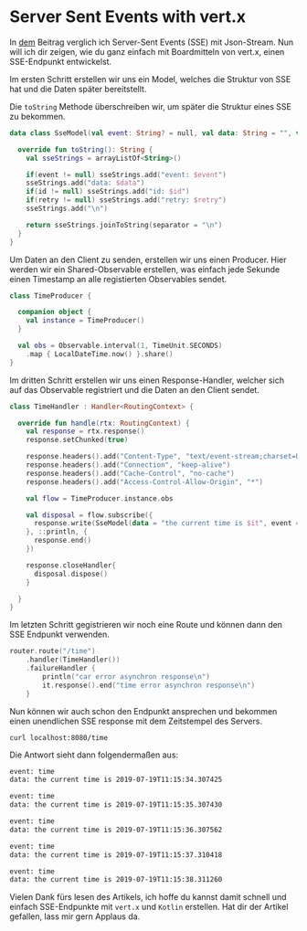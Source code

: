 # Server Sent Events with vert.x

In [dem](https://medium.com/@aengel/server-sent-events-vs-json-stream-3a9f472120a4) Beitrag verglich ich Server-Sent Events (SSE) mit Json-Stream. Nun will ich dir zeigen, wie du ganz einfach mit Boardmitteln von vert.x, einen SSE-Endpunkt entwickelst.

Im ersten Schritt erstellen wir uns ein Model, welches die Struktur von SSE hat und die Daten später bereitstellt.

Die `toString` Methode überschreiben wir, um später die Struktur eines SSE zu bekommen.

```kotlin
data class SseModel(val event: String? = null, val data: String = "", val id: String? = null, val retry: Number? = null) {

  override fun toString(): String {
    val sseStrings = arrayListOf<String>()

    if(event != null) sseStrings.add("event: $event")
    sseStrings.add("data: $data")
    if(id != null) sseStrings.add("id: $id")
    if(retry != null) sseStrings.add("retry: $retry")
    sseStrings.add("\n")

    return sseStrings.joinToString(separator = "\n")
  }
}
```

Um Daten an den Client zu senden, erstellen wir uns einen Producer. Hier werden wir ein Shared-Observable erstellen, was einfach jede Sekunde einen Timestamp an alle registierten Observables sendet.

```kotlin
class TimeProducer {

  companion object {
    val instance = TimeProducer()
  }

  val obs = Observable.interval(1, TimeUnit.SECONDS)
    .map { LocalDateTime.now() }.share()
}
```

Im dritten Schritt erstellen wir uns einen Response-Handler, welcher sich auf das Observable registriert und die Daten an den Client sendet.

```kotlin
class TimeHandler : Handler<RoutingContext> {

  override fun handle(rtx: RoutingContext) {
    val response = rtx.response()
    response.setChunked(true)

    response.headers().add("Content-Type", "text/event-stream;charset=UTF-8")
    response.headers().add("Connection", "keep-alive")
    response.headers().add("Cache-Control", "no-cache")
    response.headers().add("Access-Control-Allow-Origin", "*")

    val flow = TimeProducer.instance.obs

    val disposal = flow.subscribe({
      response.write(SseModel(data = "the current time is $it", event = "time").toString())
    }, ::println, {
      response.end()
    })

    response.closeHandler{
      disposal.dispose()
    }

  }
}
```

Im letzten Schritt gegistrieren wir noch eine Route und können dann den SSE Endpunkt verwenden.

```kotlin
router.route("/time")
    .handler(TimeHandler())
    .failureHandler {
        println("car error asynchron response\n")
        it.response().end("time error asynchron response\n")
    }
```

Nun können wir auch schon den Endpunkt ansprechen und bekommen einen unendlichen SSE response mit dem Zeitstempel des Servers.

`curl localhost:8080/time`

Die Antwort sieht dann folgendermaßen aus:

```bash
event: time
data: the current time is 2019-07-19T11:15:34.307425

event: time
data: the current time is 2019-07-19T11:15:35.307430

event: time
data: the current time is 2019-07-19T11:15:36.307562

event: time
data: the current time is 2019-07-19T11:15:37.310418

event: time
data: the current time is 2019-07-19T11:15:38.311260
```

Vielen Dank fürs lesen des Artikels, ich hoffe du kannst damit schnell und einfach SSE-Endpunkte mit `vert.x` und `Kotlin` erstellen. Hat dir der Artikel gefallen, lass mir gern Applaus da.
